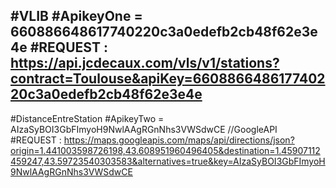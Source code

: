 #VLIB
#ApikeyOne = 660886648617740220c3a0edefb2cb48f62e3e4e
#REQUEST : https://api.jcdecaux.com/vls/v1/stations?contract=Toulouse&apiKey=660886648617740220c3a0edefb2cb48f62e3e4e
---------------------------------------------------------------------------------------------------------------
#DistanceEntreStation
#ApikeyTwo = AIzaSyBOI3GbFImyoH9NwlAAgRGnNhs3VWSdwCE  //GoogleAPI
#REQUEST : https://maps.googleapis.com/maps/api/directions/json?origin=1.441003598726198,43.608951960496405&destination=1.45907112459247,43.59723540303583&alternatives=true&key=AIzaSyBOI3GbFImyoH9NwlAAgRGnNhs3VWSdwCE

